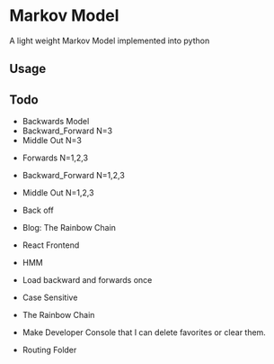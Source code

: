 # Markov Model

A light weight Markov Model implemented into python

## Usage


## Todo

+ Backwards Model
+ Backward_Forward N=3
+ Middle Out N=3
- Forwards N=1,2,3
- Backward_Forward N=1,2,3
- Middle Out N=1,2,3
- Back off 
- Blog: The Rainbow Chain
- React Frontend 
- HMM

- Load backward and forwards once
- Case Sensitive 
- The Rainbow Chain
- Make Developer Console that I can delete favorites or clear them.
- Routing Folder